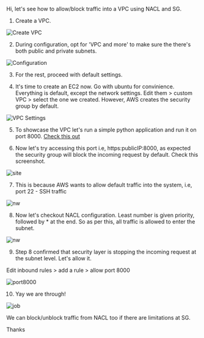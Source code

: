 Hi, let's see how to allow/block traffic into a VPC using NACL and SG.

1. Create a VPC.

![Create VPC](https://github.com/guycalledavinash/aws/assets/90386560/9f428ff8-119d-4a64-bc16-732fd8a0f69d)

2. During configuration, opt for 'VPC and more' to make sure the there's both public and private subnets.

![Configuration](https://github.com/guycalledavinash/aws/assets/90386560/e5e9e2bd-c95d-4ace-b239-007de3594913)

3. For the rest, proceed with default settings.

4. It's time to create an EC2 now. Go with ubuntu for convinience. Everything is default, except the network settings. Edit them > custom VPC > select the one we created. However, AWS creates the security group by default.

![VPC Settings](https://github.com/guycalledavinash/aws/assets/90386560/3677d1c8-3c2a-4903-8a85-14a50eedee90)

5. To showcase the VPC let's run a simple python application and run it on port 8000. [Check this out](https://github.com/guycalledavinash/aws/blob/main/Security/vpc-nacl-sg)

6. Now let's try accessing this port i.e, https:publicIP:8000, as expected the security group will block the incoming request by default. Check this screenshot.

![site](https://github.com/guycalledavinash/aws/assets/90386560/a1a34b5c-1248-46fd-83b8-4af695082fa0)

7. This is because AWS wants to allow default traffic into the system, i.e, port 22 - SSH traffic

![nw](https://github.com/guycalledavinash/aws/assets/90386560/bc3527ca-970c-45e1-8ea3-9df7beeabdc7)

8. Now let's checkout NACL configuration. Least number is given priority, followed by * at the end. So as per this, all traffic is allowed to enter the subnet.

![nw](https://github.com/guycalledavinash/aws/assets/90386560/780d873a-2b64-4c9c-87a3-c6f29e42bd1f)

9. Step 8 confirmed that security layer is stopping the incoming request at the subnet level. Let's allow it.

Edit inbound rules > add a rule > allow port 8000

![port8000](https://github.com/guycalledavinash/aws/assets/90386560/bf0c2597-67fe-4183-8be2-3acc15f62a2c)

10. Yay we are through!

![job](https://github.com/guycalledavinash/aws/assets/90386560/f934aab1-6aa6-4a51-af3f-4226cafe6060)

We can block/unblock traffic from NACL too if there are limitations at SG.

Thanks
